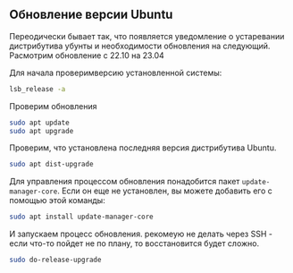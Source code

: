 ## Обновление версии Ubuntu

Переодически бывает так, что появляется уведомление о устаревании дистрибутива убунты и необходимости обновления на следующий. Расмотрим обновление с 22.10 на 23.04

Для начала проверимверсию установленной системы:

```bash
lsb_release -a
```

Проверим обновления
```bash
sudo apt update
sudo apt upgrade
```

Проверим, что установлена последняя версия дистрибутива Ubuntu.
```bash
sudo apt dist-upgrade
```
Для управления процессом обновления понадобится пакет `update-manager-core`. Если он еще не установлен, вы можете добавить его с помощью этой команды:
```bash
sudo apt install update-manager-core
```
И запускаем процесс обновления. рекомеую не делать через SSH - если что-то пойдет не по плану, то восстановится будет сложно.
```bash
sudo do-release-upgrade
```






